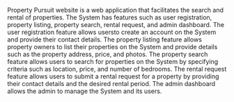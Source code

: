 Property Pursuit website is a web application that facilitates the search and
rental of properties. The System has features such as user registration, property
listing, property search, rental request, and admin dashboard. The user
registration feature allows usersto create an account on the System and provide
their contact details. The property listing feature allows property owners to list
their properties on the System and provide details such as the property address,
price, and photos. The property search feature allows users to search for
properties on the System by specifying criteria such as location, price, and
number of bedrooms. The rental request feature allows users to submit a rental
request for a property by providing their contact details and the desired rental
period. The admin dashboard allows the admin to manage the System and its
users.
